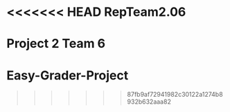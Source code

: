 <<<<<<< HEAD
RepTeam2.06
===========

Project 2 Team 6
=======
Easy-Grader-Project
===================
>>>>>>> 87fb9af72941982c30122a1274b8932b632aaa82
